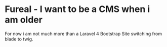 # Fureal - I want to be a CMS when i am older

For now i am not much more than a Laravel 4 Bootstrap Site switching from blade to twig.
